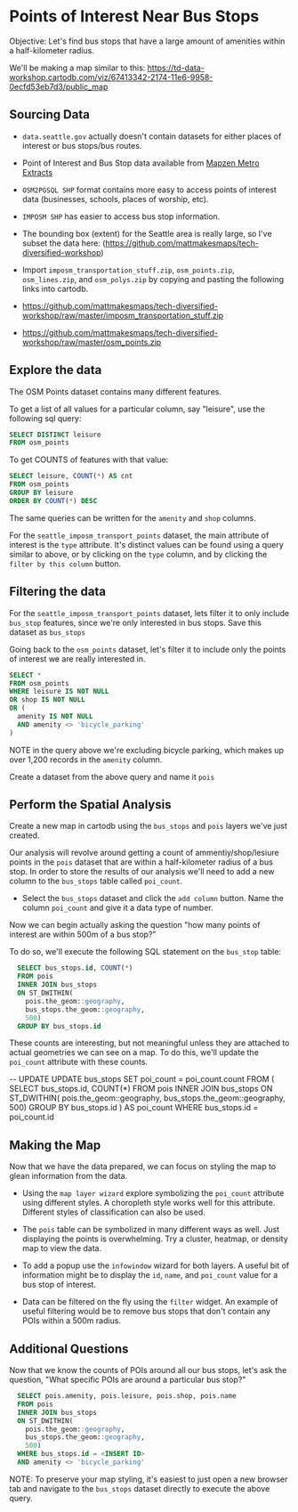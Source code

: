 # Points of Interest Near Bus Stops

Objective: Let's find bus stops that have a large amount of
amenities within a half-kilometer radius.

We'll be making a map similar to this: https://td-data-workshop.cartodb.com/viz/67413342-2174-11e6-9958-0ecfd53eb7d3/public_map

## Sourcing Data

- `data.seattle.gov` actually doesn't contain datasets for either places
  of interest or bus stops/bus routes.
- Point of Interest and Bus Stop data available from [Mapzen
  Metro Extracts](https://mapzen.com/data/metro-extracts/)
- `OSM2PGSQL SHP` format contains more easy to access points
  of interest data (businesses, schools, places of worship, etc).
- `IMPOSM SHP` has easier to access bus stop information.

- The bounding box (extent) for the Seattle area is really large, so
  I've subset the data here: (https://github.com/mattmakesmaps/tech-diversified-workshop)


- Import `imposm_transportation_stuff.zip`, `osm_points.zip`, `osm_lines.zip`, and `osm_polys.zip` by copying and pasting the following links into cartodb.
- https://github.com/mattmakesmaps/tech-diversified-workshop/raw/master/imposm_transportation_stuff.zip
- https://github.com/mattmakesmaps/tech-diversified-workshop/raw/master/osm_points.zip

## Explore the data

The OSM Points dataset contains many different features.

To get a list of all values for a particular column, say "leisure",
use the following sql query:

```sql
SELECT DISTINCT leisure
FROM osm_points
```

To get COUNTS of features with that value:

```sql
SELECT leisure, COUNT(*) AS cnt
FROM osm_points
GROUP BY leisure
ORDER BY COUNT(*) DESC
```

The same queries can be written for the `amenity` and `shop` columns.

For the `seattle_imposm_transport_points` dataset, the main attribute
of interest is the `type` attribute. It's distinct values can be found
using a query similar to above, or by clicking on the `type` column, and 
by clicking the `filter by this column` button.

## Filtering the data

For the `seattle_imposm_transport_points` dataset, lets filter it to only
include `bus_stop` features, since we're only interested in bus stops. Save this dataset as `bus_stops`

Going back to the `osm_points` dataset, let's filter it to include only
the points of interest we are really interested in.

```sql
SELECT *
FROM osm_points
WHERE leisure IS NOT NULL
OR shop IS NOT NULL
OR (
  amenity IS NOT NULL
  AND amenity <> 'bicycle_parking'
)
```

NOTE in the query above we're excluding bicycle parking, which makes up over 1,200 records in the `amenity` column.

Create a dataset from the above query and name it `pois`

## Perform the Spatial Analysis

Create a new map in cartodb using the `bus_stops` and `pois` layers we've just created.

Our analysis will revolve around getting a count of ammentiy/shop/lesiure points
in the `pois` dataset that are within a half-kilometer radius of a bus stop.
In order to store the results of our analysis we'll need to add a new
column to the `bus_stops` table called `poi_count`.

- Select the `bus_stops` dataset and click the
`add column` button. Name the column `poi_count` and give it a data type
of number.

Now we can begin actually asking the question "how many points of interest are within 500m of a bus stop?"

To do so, we'll execute the following SQL statement on the `bus_stop` table:

```sql
  SELECT bus_stops.id, COUNT(*)
  FROM pois
  INNER JOIN bus_stops
  ON ST_DWITHIN(
    pois.the_geom::geography,
    bus_stops.the_geom::geography,
    500)
  GROUP BY bus_stops.id
```

These counts are interesting, but not meaningful unless they are
attached to actual geometries we can see on a map. To do this, we'll
update the `poi_count` attribute with these counts.

-- UPDATE
UPDATE bus_stops
SET poi_count = poi_count.count
FROM (
  SELECT bus_stops.id, COUNT(*)
  FROM pois
  INNER JOIN bus_stops
  ON ST_DWITHIN(
    pois.the_geom::geography,
    bus_stops.the_geom::geography,
    500)
  GROUP BY bus_stops.id
) AS poi_count
WHERE bus_stops.id = poi_count.id

## Making the Map

Now that we have the data prepared, we can focus on styling the map
to glean information from the data.

- Using the `map layer wizard` explore symbolizing the `poi_count`
  attribute using different styles. A choropleth style works well
  for this attribute. Different styles of classification can also
  be used.

- The `pois` table can be symbolized in many different ways as well.
  Just displaying the points is overwhelming. Try a cluster, heatmap,
  or density map to view the data.

- To add a popup use the `infowindow` wizard for both layers. A useful
  bit of information might be to display the `id`, `name`, and `poi_count`
  value for a bus stop of interest.

- Data can be filtered on the fly using the `filter` widget. An
  example of useful filtering would be to remove bus stops that
  don't contain any POIs within a 500m radius.

## Additional Questions

Now that we know the counts of POIs around all our bus stops, let's
ask the question, "What specific POIs are around a particular bus stop?"

```sql
  SELECT pois.amenity, pois.leisure, pois.shop, pois.name
  FROM pois
  INNER JOIN bus_stops
  ON ST_DWITHIN(
    pois.the_geom::geography,
    bus_stops.the_geom::geography,
    500)
  WHERE bus_stops.id = <INSERT ID>
  AND amenity <> 'bicycle_parking'
```
NOTE: To preserve your map styling, it's easiest to just open a new
browser tab and navigate to the `bus_stops` dataset directly to
execute the above query.